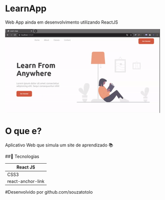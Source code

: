 # LearnApp

Web App ainda em desenvolvimento utilizando ReactJS

<img alt="HealthApp" src="src/assets/LearnApp.gif" width="600px" />

# O que e?
Aplicativo Web que simula um site de aprendizado :books:

##:iphone: Tecnologias

<table>
<thead>
<th>React JS </th>
</thead>
<tr>
<td>CSS3</td>
</tr>
<tr>
<td>react-anchor-link</td>
</tr>
</table>

#Desenvolvido por github.com/souzatotolo
